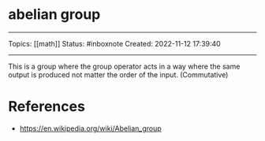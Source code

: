 # abelian group
---
Topics: [[math]]
Status: #inboxnote
Created: 2022-11-12 17:39:40

---

This is a group where the group operator acts in a way where the same output is produced not matter the order of the input. (Commutative)



# References
- https://en.wikipedia.org/wiki/Abelian_group